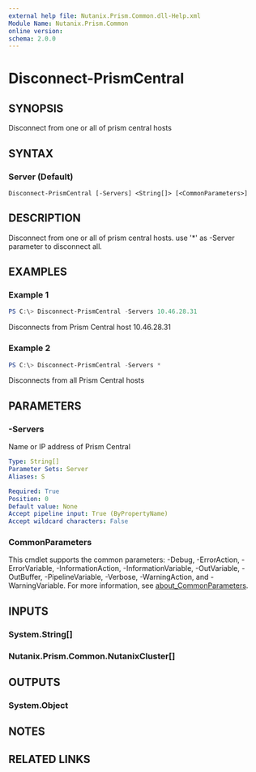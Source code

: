 ```yaml
---
external help file: Nutanix.Prism.Common.dll-Help.xml
Module Name: Nutanix.Prism.Common
online version:
schema: 2.0.0
---
```


# Disconnect-PrismCentral

## SYNOPSIS
Disconnect from one or all of prism central hosts

## SYNTAX

### Server (Default)
```
Disconnect-PrismCentral [-Servers] <String[]> [<CommonParameters>]
```

## DESCRIPTION
Disconnect from one or all of prism central hosts. use '*' as -Server parameter to disconnect all.

## EXAMPLES

### Example 1
```powershell
PS C:\> Disconnect-PrismCentral -Servers 10.46.28.31
```

Disconnects from Prism Central host 10.46.28.31

### Example 2
```powershell
PS C:\> Disconnect-PrismCentral -Servers *
```

Disconnects from all Prism Central hosts

## PARAMETERS

### -Servers
Name or IP address of Prism Central

```yaml
Type: String[]
Parameter Sets: Server
Aliases: S

Required: True
Position: 0
Default value: None
Accept pipeline input: True (ByPropertyName)
Accept wildcard characters: False
```

### CommonParameters
This cmdlet supports the common parameters: -Debug, -ErrorAction, -ErrorVariable, -InformationAction, -InformationVariable, -OutVariable, -OutBuffer, -PipelineVariable, -Verbose, -WarningAction, and -WarningVariable. For more information, see [about_CommonParameters](http://go.microsoft.com/fwlink/?LinkID=113216).

## INPUTS

### System.String[]
### Nutanix.Prism.Common.NutanixCluster[]
## OUTPUTS

### System.Object
## NOTES

## RELATED LINKS
